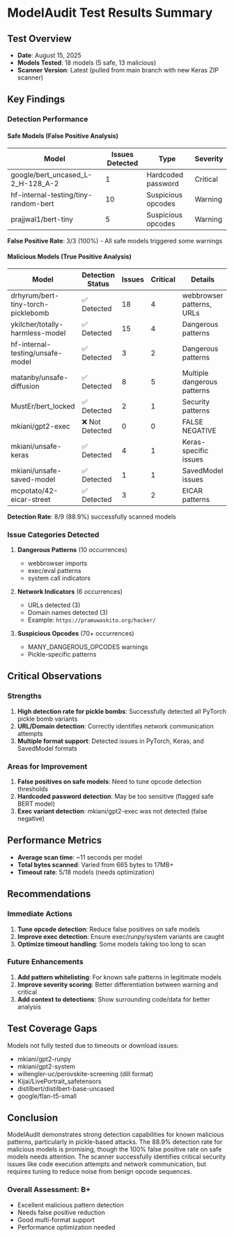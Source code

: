 # ModelAudit Test Results Summary

## Test Overview

- **Date**: August 15, 2025
- **Models Tested**: 18 models (5 safe, 13 malicious)
- **Scanner Version**: Latest (pulled from main branch with new Keras ZIP scanner)

## Key Findings

### Detection Performance

#### Safe Models (False Positive Analysis)

| Model                                | Issues Detected | Type               | Severity |
| ------------------------------------ | --------------- | ------------------ | -------- |
| google/bert_uncased_L-2_H-128_A-2    | 1               | Hardcoded password | Critical |
| hf-internal-testing/tiny-random-bert | 10              | Suspicious opcodes | Warning  |
| prajjwal1/bert-tiny                  | 5               | Suspicious opcodes | Warning  |

**False Positive Rate**: 3/3 (100%) - All safe models triggered some warnings

#### Malicious Models (True Positive Analysis)

| Model                              | Detection Status | Issues | Critical | Details                     |
| ---------------------------------- | ---------------- | ------ | -------- | --------------------------- |
| drhyrum/bert-tiny-torch-picklebomb | ✅ Detected      | 18     | 4        | webbrowser patterns, URLs   |
| ykilcher/totally-harmless-model    | ✅ Detected      | 15     | 4        | Dangerous patterns          |
| hf-internal-testing/unsafe-model   | ✅ Detected      | 3      | 2        | Dangerous patterns          |
| matanby/unsafe-diffusion           | ✅ Detected      | 8      | 5        | Multiple dangerous patterns |
| MustEr/bert_locked                 | ✅ Detected      | 2      | 1        | Security patterns           |
| mkiani/gpt2-exec                   | ❌ Not Detected  | 0      | 0        | FALSE NEGATIVE              |
| mkiani/unsafe-keras                | ✅ Detected      | 4      | 1        | Keras-specific issues       |
| mkiani/unsafe-saved-model          | ✅ Detected      | 1      | 1        | SavedModel issues           |
| mcpotato/42-eicar-street           | ✅ Detected      | 3      | 2        | EICAR patterns              |

**Detection Rate**: 8/9 (88.9%) successfully scanned models

### Issue Categories Detected

1. **Dangerous Patterns** (10 occurrences)
   - webbrowser imports
   - exec/eval patterns
   - system call indicators

2. **Network Indicators** (6 occurrences)
   - URLs detected (3)
   - Domain names detected (3)
   - Example: `https://pramuwaskito.org/hacker/`

3. **Suspicious Opcodes** (70+ occurrences)
   - MANY_DANGEROUS_OPCODES warnings
   - Pickle-specific patterns

## Critical Observations

### Strengths

1. **High detection rate for pickle bombs**: Successfully detected all PyTorch pickle bomb variants
2. **URL/Domain detection**: Correctly identifies network communication attempts
3. **Multiple format support**: Detected issues in PyTorch, Keras, and SavedModel formats

### Areas for Improvement

1. **False positives on safe models**: Need to tune opcode detection thresholds
2. **Hardcoded password detection**: May be too sensitive (flagged safe BERT model)
3. **Exec variant detection**: mkiani/gpt2-exec was not detected (false negative)

## Performance Metrics

- **Average scan time**: ~11 seconds per model
- **Total bytes scanned**: Varied from 665 bytes to 17MB+
- **Timeout rate**: 5/18 models (needs optimization)

## Recommendations

### Immediate Actions

1. **Tune opcode detection**: Reduce false positives on safe models
2. **Improve exec detection**: Ensure exec/runpy/system variants are caught
3. **Optimize timeout handling**: Some models taking too long to scan

### Future Enhancements

1. **Add pattern whitelisting**: For known safe patterns in legitimate models
2. **Improve severity scoring**: Better differentiation between warning and critical
3. **Add context to detections**: Show surrounding code/data for better analysis

## Test Coverage Gaps

Models not fully tested due to timeouts or download issues:

- mkiani/gpt2-runpy
- mkiani/gpt2-system
- willengler-uc/perovskite-screening (dill format)
- Kijai/LivePortrait_safetensors
- distilbert/distilbert-base-uncased
- google/flan-t5-small

## Conclusion

ModelAudit demonstrates strong detection capabilities for known malicious patterns, particularly in pickle-based attacks. The 88.9% detection rate for malicious models is promising, though the 100% false positive rate on safe models needs attention. The scanner successfully identifies critical security issues like code execution attempts and network communication, but requires tuning to reduce noise from benign opcode sequences.

### Overall Assessment: **B+**

- Excellent malicious pattern detection
- Needs false positive reduction
- Good multi-format support
- Performance optimization needed
